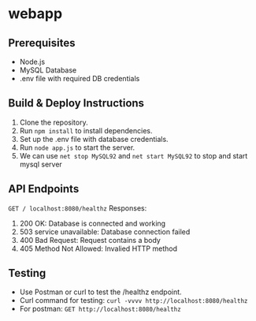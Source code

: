 # webapp

## Prerequisites
- Node.js
- MySQL Database
- .env file with required DB credentials

## Build & Deploy Instructions
1. Clone the repository.
2. Run `npm install` to install dependencies.
3. Set up the .env file with database credentials.
4. Run `node app.js` to start the server.
5. We can use `net stop MySQL92` and `net start MySQL92` to stop and start mysql server 

## API Endpoints
`GET / localhost:8080/healthz`
Responses: 
1. 200 OK: Database is connected and working
2. 503 service unavailable: Database connection failed
3. 400 Bad Request: Request contains a body
4. 405 Method Not Allowed: Invalied HTTP method

## Testing
- Use Postman or curl to test the /healthz endpoint.
- Curl command for testing: `curl -vvvv http://localhost:8080/healthz`
- For postman: `GET http://localhost:8080/healthz`